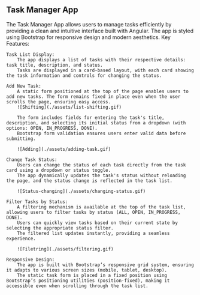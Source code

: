## Task Manager App

The Task Manager App allows users to manage tasks efficiently by providing a clean and intuitive interface built with Angular. The app is styled using Bootstrap for responsive design and modern aesthetics.
Key Features:

    Task List Display:
        The app displays a list of tasks with their respective details: task title, description, and status.
        Tasks are displayed in a card-based layout, with each card showing the task information and controls for changing the status.

    Add New Task:
        A static form positioned at the top of the page enables users to add new tasks. The form remains fixed in place even when the user scrolls the page, ensuring easy access.
        ![Shifting](./assets/list-shifting.gif)

        The form includes fields for entering the task's title, description, and selecting its initial status from a dropdown (with options: OPEN, IN_PROGRESS, DONE).
        Bootstrap form validation ensures users enter valid data before submitting.
    
        ![Adding](./assets/adding-task.gif)

    Change Task Status:
        Users can change the status of each task directly from the task card using a dropdown or status toggle.
        The app dynamically updates the task's status without reloading the page, and the status change is reflected in the task list.

        ![Status-changing](./assets/changing-status.gif)

    Filter Tasks by Status:
        A filtering mechanism is available at the top of the task list, allowing users to filter tasks by status (ALL, OPEN, IN_PROGRESS, DONE).
        Users can quickly view tasks based on their current state by selecting the appropriate status filter.
        The filtered list updates instantly, providing a seamless experience.

        ![Filetring](./assets/filtering.gif)

    Responsive Design:
        The app is built with Bootstrap’s responsive grid system, ensuring it adapts to various screen sizes (mobile, tablet, desktop).
        The static task form is placed in a fixed position using Bootstrap’s positioning utilities (position-fixed), making it accessible even when scrolling through the task list.